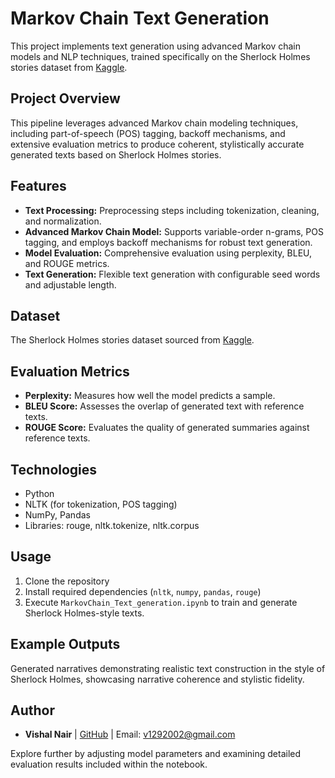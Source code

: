 # Markov Chain Text Generation

This project implements text generation using advanced Markov chain models and NLP techniques, trained specifically on the Sherlock Holmes stories dataset from [Kaggle](https://www.kaggle.com/datasets/idevji1/sherlock-holmes-stories/data).

## Project Overview
This pipeline leverages advanced Markov chain modeling techniques, including part-of-speech (POS) tagging, backoff mechanisms, and extensive evaluation metrics to produce coherent, stylistically accurate generated texts based on Sherlock Holmes stories.

## Features
- **Text Processing:** Preprocessing steps including tokenization, cleaning, and normalization.
- **Advanced Markov Chain Model:** Supports variable-order n-grams, POS tagging, and employs backoff mechanisms for robust text generation.
- **Model Evaluation:** Comprehensive evaluation using perplexity, BLEU, and ROUGE metrics.
- **Text Generation:** Flexible text generation with configurable seed words and adjustable length.

## Dataset
The Sherlock Holmes stories dataset sourced from [Kaggle](https://www.kaggle.com/datasets/idevji1/sherlock-holmes-stories/data).

## Evaluation Metrics
- **Perplexity:** Measures how well the model predicts a sample.
- **BLEU Score:** Assesses the overlap of generated text with reference texts.
- **ROUGE Score:** Evaluates the quality of generated summaries against reference texts.

## Technologies
- Python
- NLTK (for tokenization, POS tagging)
- NumPy, Pandas
- Libraries: rouge, nltk.tokenize, nltk.corpus

## Usage
1. Clone the repository
2. Install required dependencies (`nltk`, `numpy`, `pandas`, `rouge`)
3. Execute `MarkovChain_Text_generation.ipynb` to train and generate Sherlock Holmes-style texts.

## Example Outputs
Generated narratives demonstrating realistic text construction in the style of Sherlock Holmes, showcasing narrative coherence and stylistic fidelity.

## Author
- **Vishal Nair** | [GitHub](https://github.com/VishalNair129) | Email: v1292002@gmail.com

Explore further by adjusting model parameters and examining detailed evaluation results included within the notebook.

